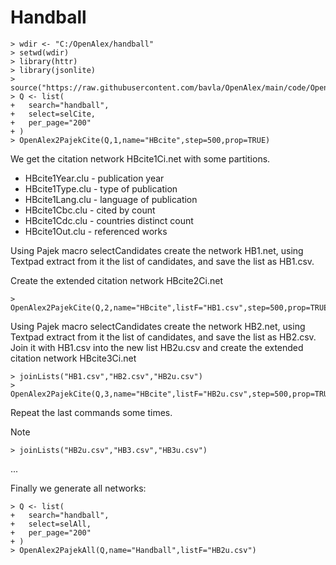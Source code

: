 # Handball

```
> wdir <- "C:/OpenAlex/handball"
> setwd(wdir)
> library(httr)
> library(jsonlite)
> source("https://raw.githubusercontent.com/bavla/OpenAlex/main/code/OpenAlex4.R")
> Q <- list(
+   search="handball",
+   select=selCite,
+   per_page="200"
+ )
> OpenAlex2PajekCite(Q,1,name="HBcite",step=500,prop=TRUE)
```
We get the citation network HBcite1Ci.net with some partitions.

  * HBcite1Year.clu - publication year
  * HBcite1Type.clu - type of publication
  * HBcite1Lang.clu - language of publication
  * HBcite1Cbc.clu - cited by count
  * HBcite1Cdc.clu - countries distinct count
  * HBcite1Out.clu - referenced works

Using Pajek macro selectCandidates create the network HB1.net, using Textpad extract from it the list of candidates, and save the list as HB1.csv.

Create the extended citation network HBcite2Ci.net
```
> OpenAlex2PajekCite(Q,2,name="HBcite",listF="HB1.csv",step=500,prop=TRUE)
```
Using Pajek macro selectCandidates create the network HB2.net, using Textpad extract from it the list of candidates, and save the list as HB2.csv.
Join it with HB1.csv into the new list HB2u.csv and create the extended citation network HBcite3Ci.net
```
> joinLists("HB1.csv","HB2.csv","HB2u.csv")
> OpenAlex2PajekCite(Q,3,name="HBcite",listF="HB2u.csv",step=500,prop=TRUE)
```
Repeat the last commands some times.

Note
```
> joinLists("HB2u.csv","HB3.csv","HB3u.csv")
```
...

Finally we generate all networks:
```
> Q <- list(
+   search="handball",
+   select=selAll,
+   per_page="200"
+ )
> OpenAlex2PajekAll(Q,name="Handball",listF="HB2u.csv")
```

